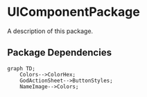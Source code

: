 # UIComponentPackage

A description of this package.

## Package Dependencies
```mermaid
graph TD;
    Colors-->ColorHex;
    GodActionSheet-->ButtonStyles;
    NameImage-->Colors;
```
